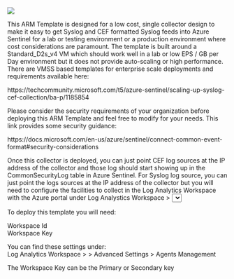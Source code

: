 <!DOCTYPE html>
<html>
<body>
<a href="https://portal.azure.com/#create/Microsoft.Template/uri/https%3A%2F%2Fraw.githubusercontent.com%2Fdaspiker%2FARM-Templates%2Fmaster%2FCEF%2520Collector%2FcefCollectorArmTemplate.json" target="_blank">
  <img src="https://aka.ms/deploytoazurebutton"/>
</a>

<p>
This ARM Template is designed for a low cost, single collector design to make it easy to get Syslog and CEF formatted Syslog feeds into Azure Sentinel for a lab or testing environment or a production environment where cost considerations are paramount.  The template is built around a Standard_D2s_v4 VM which should work well in a lab or low EPS / GB per Day environment but it does not provide auto-scaling or high performance.  There are VMSS based templates for enterprise scale deployments and requirements available here:
</p>

<p>
https://techcommunity.microsoft.com/t5/azure-sentinel/scaling-up-syslog-cef-collection/ba-p/1185854
</p>

<p>
Please consider the security requirements of your organization before deploying this ARM Template and feel free to modify for your needs.  This link provides some security guidance: 
</p>

<p>
https://docs.microsoft.com/en-us/azure/sentinel/connect-common-event-format#security-considerations
</p>

<p>
Once this collector is deployed, you can just point CEF log sources at the IP address of the collector and those log should start showing up in the CommonSecurityLog table in Azure Sentinel.  For Syslog log source, you can just point the logs sources at the IP address of the collector but you will need to configure the facilities to collect in the Log Analytics Workspace with the Azure portal under Log Analystics Workspace > <Select your Workspace> > Advanced Settings > Data > Syslog > <Enter the facilities that your Syslog sources are using and check the log levels you want>  Make sure to select the checkbox to "Apply below configuration...." and click Save.  This will push these settings to the collector.  Once this is done you should see the logs appear under the Syslog table.
</p>

<p>
To deploy this template you will need:
</p>

<p>
Workspace Id <br>
Workspace Key 
</p>

<p>
You can find these settings under: <br>
Log Analytics Workspace > <Pick the Workspace you want to use> > Advanced Settings > Agents Management
</p>

<p>
The Workspace Key can be the Primary or Secondary key 
</p>
</body>
</html>




